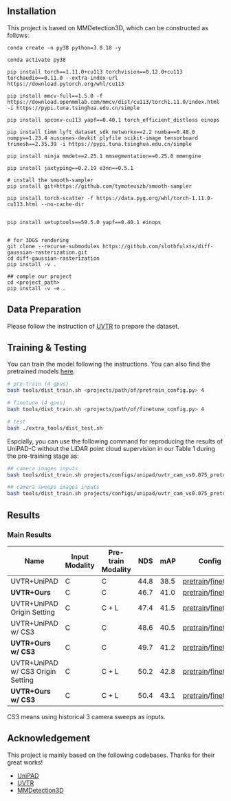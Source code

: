 ## Installation
This project is based on MMDetection3D, which can be constructed as follows:

```
conda create -n py38 python=3.8.18 -y

conda activate py38

pip install torch==1.11.0+cu113 torchvision==0.12.0+cu113 torchaudio==0.11.0 --extra-index-url https://download.pytorch.org/whl/cu113

pip install mmcv-full==1.5.0 -f https://download.openmmlab.com/mmcv/dist/cu113/torch1.11.0/index.html -i https://pypi.tuna.tsinghua.edu.cn/simple

pip install spconv-cu113 yapf==0.40.1 torch_efficient_distloss einops

pip install timm lyft_dataset_sdk networkx==2.2 numba==0.48.0 numpy==1.23.4 nuscenes-devkit plyfile scikit-image tensorboard trimesh==2.35.39 -i https://pypi.tuna.tsinghua.edu.cn/simple

pip install ninja mmdet==2.25.1 mmsegmentation==0.25.0 mmengine

pip install jaxtyping==0.2.19 e3nn==0.5.1

# install the smooth-sampler
pip install git+https://github.com/tymoteuszb/smooth-sampler

pip install torch-scatter -f https://data.pyg.org/whl/torch-1.11.0-cu113.html --no-cache-dir


pip install setuptools==59.5.0 yapf==0.40.1 einops


# for 3DGS rendering
git clone --recurse-submodules https://github.com/slothfulxtx/diff-gaussian-rasterization.git
cd diff-gaussian-rasterization
pip install -v .

## comple our project
cd <project_path>
pip install -v -e .
```
## Data Preparation
Please follow the instruction of [UVTR](https://github.com/dvlab-research/UVTR) to prepare the dataset.

## Training & Testing
You can train the model following the instructions. You can also find the pretrained models [here](https://drive.google.com/drive/folders/1_D57qpLDbNAEAEqfjdNFDrlB5ntSDVrT?usp=sharing).
```bash
# pre-train (4 gpus)
bash tools/dist_train.sh <projects/path/of/pretrain_config.py> 4

# finetune (4 gpus)
bash tools/dist_train.sh <projects/path/of/finetune_config.py> 4

# test
bash ./extra_tools/dist_test.sh
```

Espcially, you can use the following command for reproducing the results of UniPAD-C without the LiDAR point cloud supervision in our Table 1 during the pre-training stage as:
```bash
## camera images inputs
bash tools/dist_train.sh projects/configs/unipad/uvtr_cam_vs0.075_pretrain_wo_depth.py 4

## camera sweeps images inputs
bash tools/dist_train.sh projects/configs/unipad/uvtr_cam_vs0.075_pretrain_wo_depth_cs3.py 4
```

## Results

### Main Results

| Name  | Input Modality | Pre-train Modality | NDS | mAP | Config | Log |
| ----- | -------------- | ------------------ | --- | --- | ------ | --- |
| UVTR+UniPAD | C      | C                | 44.8 | 38.5 | [pretrain](projects/configs/unipad/uvtr_cam_vs0.075_pretrain_wo_depth.py)/[finetune](projects/configs/unipad_final/final_uvtr_cam_vs0.075_finetune.py)     | [pretrain](logs/unipad_uvtr_cam_vs0.075_pretrain_wo_depth/20241103_212941.log)/[finetune](logs/unipad_finetune_uvtr_cam_vs0.075_wo_depth/20241104_115859.log)  |
| **UVTR+Ours** | C      | C                | 46.7 | 41.0 | [pretrain](projects/configs/visionpad/ours_cam_vs0.075_pretrain.py)/[finetune](projects/configs/unipad_final/final_uvtr_cam_vs0.075_finetune.py)     | [finetune](logs/ours_uvtr_cam_vs0.075_finetune/20241102_114548.log)  |
| UVTR+UniPAD Origin Setting | C          | C + L           | 47.4  | 41.5  | [pretrain](projects/configs/unipad/uvtr_cam_vs0.075_pretrain.py)/[finetune](projects/configs/unipad_final/final_uvtr_cam_vs0.075_finetune.py)    | -(Cite from UniPAD paper) |
| UVTR+UniPAD w/ CS3  | C          | C           | 48.6  | 40.5  | [pretrain](projects/configs/unipad/uvtr_cam_vs0.075_pretrain_wo_depth_cs3.py)/[finetune](projects/configs/unipad_final/final_uvtr_cam_vs0.075_finetune_cs3.py)    | [pretrain](logs/unipad_uvtr_cam_vs0.075_pretrain_wo_depth_cs3/20241112_114955.log)/[finetune](logs/unipad_finetune_uvtr_cam_vs0.075_cs3_wo_depth/20241113_084842.log) |
| **UVTR+Ours w/ CS3** | C          | C           | 49.7  | 41.2  | [pretrain](projects/configs/visionpad/ours_cam_vs0.075_pretrain_cs3.py)/[finetune](projects/configs/unipad_final/final_uvtr_cam_vs0.075_finetune_cs3.py)    | - |
| UVTR+UniPAD w/ CS3 Origin Setting  | C          | C + L           | 50.2  | 42.8  | [pretrain](projects/configs/unipad/uvtr_cam_vs0.075_pretrain_cs3.py)/[finetune](projects/configs/unipad_final/final_uvtr_cam_vs0.075_finetune_cs3.py)    | -(Cite from UniPAD paper) |
| **UVTR+Ours w/ CS3** | C          | C + L           | 50.4  | 43.1  | [pretrain](projects/configs/visionpad/ours_cam_vs0.075_pretrain_cs3_w_gt_depth.py)/[finetune](projects/configs/unipad_final/final_uvtr_cam_vs0.075_finetune_cs3.py)    | - |


CS3 means using historical 3 camera sweeps as inputs.

## Acknowledgement
This project is mainly based on the following codebases. Thanks for their great works!

- [UniPAD](https://github.com/Nightmare-n/UniPAD)
- [UVTR](https://github.com/dvlab-research/UVTR)
- [MMDetection3D](https://github.com/open-mmlab/mmdetection3d)

